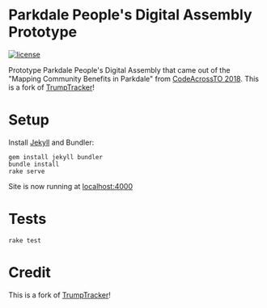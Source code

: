 # Parkdale People's Digital Assembly Prototype

[![license](https://img.shields.io/github/license/jtloong/parkdale-tracker.svg?style=flat-square)](https://github.com/jtloong/parkdale-tracker/blob/master/LICENSE.md)

Prototype Parkdale People's Digital Assembly that came out of the "Mapping Community Benefits in Parkdale" from [CodeAcrossTO 2018](http://civictech.ca/codeacross-2018/). This is a fork of [TrumpTracker](https://trumptracker.github.io/)!

# Setup

Install [Jekyll](https://jekyllrb.com/) and Bundler:

    gem install jekyll bundler
    bundle install
    rake serve

Site is now running at [localhost:4000](http://localhost:4000)

# Tests

    rake test

# Credit

This is a fork of [TrumpTracker](https://trumptracker.github.io/)!
